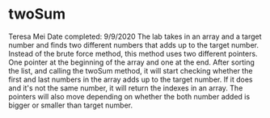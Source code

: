 # twoSum
Teresa Mei
Date completed: 9/9/2020
The lab takes in an array and a target number and finds two different numbers that adds up to the target number.
Instead of the brute force method, this method uses two different pointers. One pointer at the beginning of the array and one at the end. 
After sorting the list, and calling the twoSum method, it will start checking whether the first and last numbers in the array adds up to the target number. If it does and it's not the same number, it will return the indexes in an array. The pointers will also move depending on whether the both number added is bigger or smaller than target number.
